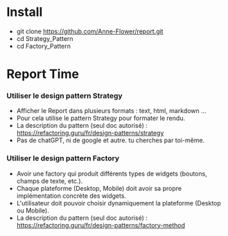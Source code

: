 # Install
- git clone https://github.com/Anne-Flower/report.git
- cd Strategy_Pattern
- cd Factory_Pattern


# Report Time


### Utiliser le design pattern Strategy ###

- Afficher le Report dans plusieurs formats : text, html, markdown ...
- Pour cela utilise le pattern Strategy pour formater le rendu.
- La description du pattern (seul doc autorisé) : https://refactoring.guru/fr/design-patterns/strategy
- Pas de chatGPT, ni de google et autre. tu cherches par toi-même.


### Utiliser le design pattern Factory ###

- Avoir une factory qui produit différents types de widgets (boutons, champs de texte, etc.).
- Chaque plateforme (Desktop, Mobile) doit avoir sa propre implémentation concrète des widgets.
- L'utilisateur doit pouvoir choisir dynamiquement la plateforme (Desktop ou Mobile).
- La description du pattern (seul doc autorisé) : https://refactoring.guru/fr/design-patterns/factory-method
